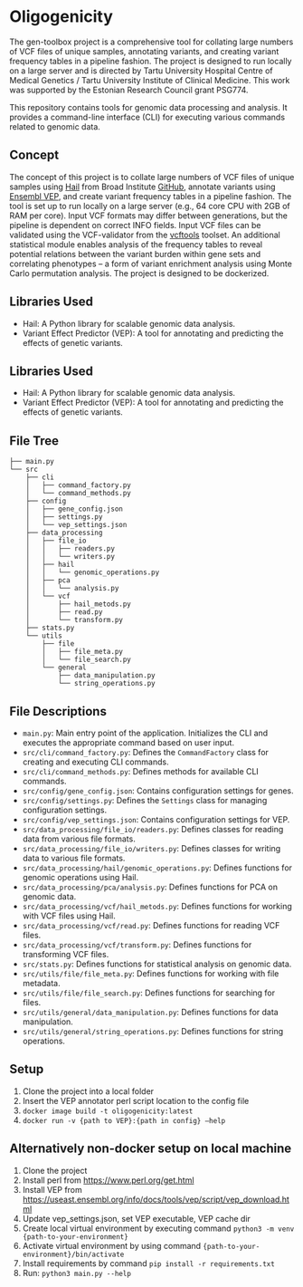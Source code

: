 # Oligogenicity
The gen-toolbox project is a comprehensive tool for collating large numbers of VCF files of unique samples, annotating variants, and creating variant frequency tables in a pipeline fashion. The project is designed to run locally on a large server and is directed by Tartu University Hospital Centre of Medical Genetics / Tartu University Institute of Clinical Medicine. This work was supported by the Estonian Research Council grant PSG774.

This repository contains tools for genomic data processing and analysis. It provides a command-line interface (CLI) for executing various commands related to genomic data.

## Concept

The concept of this project is to collate large numbers of VCF files of unique samples using [Hail](https://hail.is/) from Broad Institute [GitHub](https://github.com/hail-is/hail), annotate variants using [Ensembl VEP](https://www.ensembl.org/info/docs/tools/vep/index.html), and create variant frequency tables in a pipeline fashion. The tool is set up to run locally on a large server (e.g., 64 core CPU with 2GB of RAM per core). Input VCF formats may differ between generations, but the pipeline is dependent on correct INFO fields. Input VCF files can be validated using the VCF-validator from the [vcftools](https://vcftools.github.io/index.html) toolset. An additional statistical module enables analysis of the frequency tables to reveal potential relations between the variant burden within gene sets and correlating phenotypes – a form of variant enrichment analysis using Monte Carlo permutation analysis. The project is designed to be dockerized.

## Libraries Used

- Hail: A Python library for scalable genomic data analysis.
- Variant Effect Predictor (VEP): A tool for annotating and predicting the effects of genetic variants.


## Libraries Used

- Hail: A Python library for scalable genomic data analysis.
- Variant Effect Predictor (VEP): A tool for annotating and predicting the effects of genetic variants.

## File Tree

```
├── main.py
└── src
    ├── cli
    │   ├── command_factory.py
    │   └── command_methods.py
    ├── config
    │   ├── gene_config.json
    │   ├── settings.py
    │   └── vep_settings.json
    ├── data_processing
    │   ├── file_io
    │   │   ├── readers.py
    │   │   └── writers.py
    │   ├── hail
    │   │   └── genomic_operations.py
    │   ├── pca
    │   │   └── analysis.py
    │   └── vcf
    │       ├── hail_metods.py
    │       ├── read.py
    │       └── transform.py
    ├── stats.py
    └── utils
        ├── file
        │   ├── file_meta.py
        │   └── file_search.py
        └── general
            ├── data_manipulation.py
            └── string_operations.py
```

## File Descriptions

- `main.py`: Main entry point of the application. Initializes the CLI and executes the appropriate command based on user input.
- `src/cli/command_factory.py`: Defines the `CommandFactory` class for creating and executing CLI commands.
- `src/cli/command_methods.py`: Defines methods for available CLI commands.
- `src/config/gene_config.json`: Contains configuration settings for genes.
- `src/config/settings.py`: Defines the `Settings` class for managing configuration settings.
- `src/config/vep_settings.json`: Contains configuration settings for VEP.
- `src/data_processing/file_io/readers.py`: Defines classes for reading data from various file formats.
- `src/data_processing/file_io/writers.py`: Defines classes for writing data to various file formats.
- `src/data_processing/hail/genomic_operations.py`: Defines functions for genomic operations using Hail.
- `src/data_processing/pca/analysis.py`: Defines functions for PCA on genomic data.
- `src/data_processing/vcf/hail_metods.py`: Defines functions for working with VCF files using Hail.
- `src/data_processing/vcf/read.py`: Defines functions for reading VCF files.
- `src/data_processing/vcf/transform.py`: Defines functions for transforming VCF files.
- `src/stats.py`: Defines functions for statistical analysis on genomic data.
- `src/utils/file/file_meta.py`: Defines functions for working with file metadata.
- `src/utils/file/file_search.py`: Defines functions for searching for files.
- `src/utils/general/data_manipulation.py`: Defines functions for data manipulation.
- `src/utils/general/string_operations.py`: Defines functions for string operations.

## Setup
1.	Clone the project into a local folder
2.	Insert the VEP annotator perl script location to the config file
3. `docker image build -t oligogenicity:latest`
4. `docker run -v {path to VEP}:{path in config} –help`

## Alternatively non-docker setup on local machine
1. Clone the project
2. Install perl from https://www.perl.org/get.html
3. Install VEP from https://useast.ensembl.org/info/docs/tools/vep/script/vep_download.html
4. Update vep_settings.json, set VEP executable, VEP cache dir 
5. Create local virtual environment by executing command `python3 -m venv {path-to-your-environment} `
6. Activate virtual environment by using command `{path-to-your-environment}/bin/activate `
7. Install requirements by command `pip install -r requirements.txt`
8. Run: `python3 main.py --help`

